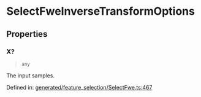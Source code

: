 # SelectFweInverseTransformOptions

## Properties

### X?

> `any`

The input samples.

Defined in:  [generated/feature\_selection/SelectFwe.ts:467](https://github.com/transitive-bullshit/scikit-learn-ts/blob/122b3c0/packages/sklearn/src/generated/feature_selection/SelectFwe.ts#L467)
